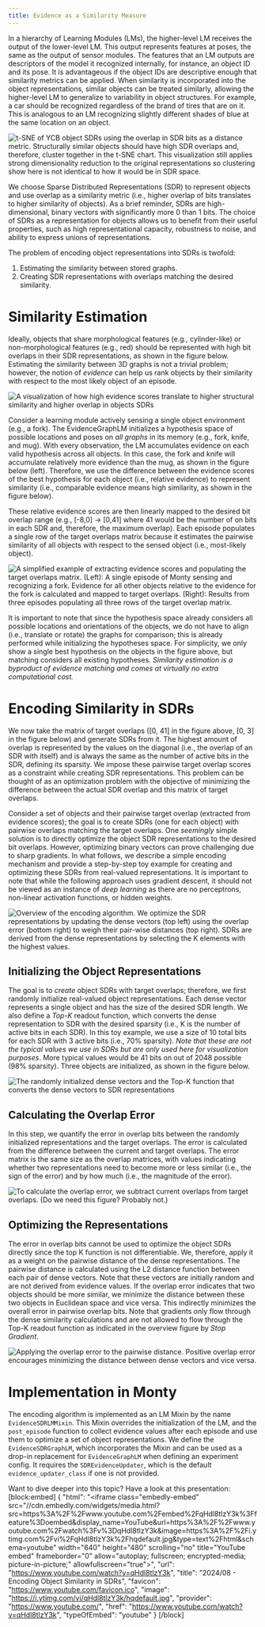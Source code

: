 ```yaml
---
title: Evidence as a Similarity Measure
---
```

In a hierarchy of Learning Modules (LMs), the higher-level LM receives the output of the lower-level LM. This output represents features at poses, the same as the output of sensor modules. The features that an LM outputs are descriptors of the model it recognized internally, for instance, an object ID and its pose. It is advantageous if the object IDs are descriptive enough that similarity metrics can be applied. When similarity is incorporated into the object representations, similar objects can be treated similarly, allowing the higher-level LM to generalize to variability in object structures. For example, a car should be recognized regardless of the brand of tires that are on it. This is analogous to an LM recognizing slightly different shades of blue at the same location on an object.

![t-SNE of YCB object SDRs using the overlap in SDR bits as a distance metric. Structurally similar objects should have high SDR overlaps and, therefore, cluster together in the t-SNE chart. This visualization still applies strong dimensionality reduction to the original representations so clustering show here is not identical to how it would be in SDR space.](../../figures/how-monty-works/tsne_after.png)


We choose Sparse Distributed Representations (SDR) to represent objects and use overlap as a similarity metric (i.e., higher overlap of bits translates to higher similarity of objects). As a brief reminder, SDRs are high-dimensional, binary vectors with significantly more 0 than 1 bits. The choice of SDRs as a representation for objects allows us to benefit from their useful properties, such as high representational capacity, robustness to noise, and ability to express unions of representations. 

The problem of encoding object representations into SDRs is twofold: 

1. Estimating the similarity between stored graphs.
2. Creating SDR representations with overlaps matching the desired similarity.

# Similarity Estimation

Ideally, objects that share morphological features (e.g., cylinder-like) or non-morphological features (e.g., red) should be represented with high bit overlaps in their SDR representations, as shown in the figure below. Estimating the similarity between 3D graphs is not a trivial problem; however, the notion of _evidence_ can help us rank objects by their similarity with respect to the most likely object of an episode.

![A visualization of how high evidence scores translate to higher structural similarity and higher overlap in objects SDRs](../../figures/how-monty-works/similarity_from_evidence.png)


Consider a learning module actively sensing a single object environment (e.g., a fork). The EvidenceGraphLM initializes a hypothesis space of possible locations and poses on _all graphs_ in its memory (e.g., fork, knife, and mug). With every observation, the LM accumulates evidence on each valid hypothesis across all objects. In this case, the fork and knife will accumulate relatively more evidence than the mug, as shown in the figure below (left). Therefore, we use the difference between the evidence scores of the best hypothesis for each object (i.e., relative evidence) to represent similarity (i.e., comparable evidence means high similarity, as shown in the figure below). 

These relative evidence scores are then linearly mapped to the desired bit overlap range (e.g., [-8,0] -> [0,41] where 41 would be the number of on bits in each SDR and, therefore, the maximum overlap). Each episode populates a single row of the target overlaps matrix because it estimates the pairwise similarity of all objects with respect to the sensed object (i.e., most-likely object).

![A simplified example of extracting evidence scores and populating the target overlaps matrix. **(Left)**: A single episode of Monty sensing and recognizing a fork. Evidence for all other objects relative to the evidence for the fork is calculated and mapped to target overlaps. **(Right)**: Results from three episodes populating all three rows of the target overlap matrix. ](../../figures/how-monty-works/evidence_scores.png)


It is important to note that since the hypothesis space already considers all possible locations and orientations of the objects, we do not have to align (i.e., translate or rotate) the graphs for comparison; this is already performed while initializing the hypotheses space. For simplicity, we only show a single best hypothesis on the objects in the figure above, but matching considers all existing hypotheses. _Similarity estimation is a byproduct of evidence matching and comes at virtually no extra computational cost._

# Encoding Similarity in SDRs

We now take the matrix of target overlaps ([0, 41] in the figure above, [0, 3] in the figure below) and generate SDRs from it. The highest amount of overlap is represented by the values on the diagonal (i.e., the overlap of an SDR with itself) and is always the same as the number of active bits in the SDR, defining its sparsity. We impose these pairwise target overlap scores as a constraint while creating SDR representations. This problem can be thought of as an optimization problem with the objective of minimizing the difference between the actual SDR overlap and this matrix of target overlaps. 

Consider a set of objects and their pairwise target overlap (extracted from evidence scores); the goal is to create SDRs (one for each object) with pairwise overlaps matching the target overlaps. One _seemingly_ simple solution is to directly optimize the object SDR representations to the desired bit overlaps. However, optimizing binary vectors can prove challenging due to sharp gradients. In what follows, we describe a simple encoding mechanism and provide a step-by-step toy example for creating and optimizing these SDRs from real-valued representations. It is important to note that while the following approach uses gradient descent, it should not be viewed as an instance of _deep learning_ as there are no perceptrons, non-linear activation functions, or hidden weights.

![Overview of the encoding algorithm. We optimize the SDR representations by updating the dense vectors (top left) using the overlap error (bottom right) to weigh their pair-wise distances (top right). SDRs are derived from the dense representations by selecting the K elements with the highest values.](../../figures/how-monty-works/full_algorithm.png)


## Initializing the Object Representations

The goal is to _create_ object SDRs with target overlaps; therefore, we first randomly initialize real-valued object representations. Each dense vector represents a single object and has the size of the desired SDR length. We also define a _Top-K_ readout function, which converts the dense representation to SDR with the desired sparsity (i.e., K is the number of active bits in each SDR). In this toy example, we use a size of 10 total bits for each SDR with 3 active bits (i.e., 70% sparsity). _Note that these are not the typical values we use in SDRs but are only used here for visualization purposes_. More typical values would be 41 bits on out of 2048 possible (98% sparsity). Three objects are initialized, as shown in the figure below.

![The randomly initialized dense vectors and the Top-K function that converts the dense vectors to SDR representations](../../figures/how-monty-works/screenshot_2024_08_07_at_11.11.18_am.png)


## Calculating the Overlap Error

In this step, we quantify the error in overlap bits between the randomly initialized representations and the target overlaps. The error is calculated from the difference between the current and target overlaps. The error matrix is the same size as the overlap matrices, with values indicating whether two representations need to become more or less similar (i.e., the sign of the error) and by how much (i.e., the magnitude of the error).

![To calculate the overlap error, we subtract current overlaps from target overlaps. (Do we need this figure? Probably not.)](../../figures/how-monty-works/overlap_error.png)


## Optimizing the Representations

The error in overlap bits cannot be used to optimize the object SDRs directly since the top K function is not differentiable. We, therefore, apply it as a weight on the pairwise distance of the dense representations. The pairwise distance is calculated using the L2 distance function between each pair of dense vectors. Note that these vectors are initially random and are not derived from evidence values. If the overlap error indicates that two objects should be more similar, we minimize the distance between these two objects in Euclidean space and vice versa. This indirectly minimizes the overall error in pairwise overlap bits. Note that gradients only flow through the dense similarity calculations and are not allowed to flow through the Top-K readout function as indicated in the overview figure by _Stop Gradient_.

![Applying the overlap error to the pairwise distance. Positive overlap error encourages minimizing the distance between dense vectors and vice versa.](../../figures/how-monty-works/gradient_component.png)


# Implementation in Monty

The encoding algorithm is implemented as an LM Mixin by the name `EvidenceSDRLMMixin`. This Mixin overrides the initialization of the LM, and the `post_episode` function to collect evidence values after each episode and use them to optimize a set of object representations. We define the `EvidenceSDRGraphLM`, which incorporates the Mixin and can be used as a drop-in replacement for `EvidenceGraphLM` when defining an experiment config. It requires the `SDREvidenceUpdater`, which is the default `evidence_updater_class` if one is not provided.

Want to dive deeper into this topic? Have a look at this presentation:
[block:embed]
{
  "html": "<iframe class=\"embedly-embed\" src=\"//cdn.embedly.com/widgets/media.html?src=https%3A%2F%2Fwww.youtube.com%2Fembed%2FqHdl8tlzY3k%3Ffeature%3Doembed&display_name=YouTube&url=https%3A%2F%2Fwww.youtube.com%2Fwatch%3Fv%3DqHdl8tlzY3k&image=https%3A%2F%2Fi.ytimg.com%2Fvi%2FqHdl8tlzY3k%2Fhqdefault.jpg&type=text%2Fhtml&schema=youtube\" width=\"640\" height=\"480\" scrolling=\"no\" title=\"YouTube embed\" frameborder=\"0\" allow=\"autoplay; fullscreen; encrypted-media; picture-in-picture;\" allowfullscreen=\"true\"></iframe>",
  "url": "https://www.youtube.com/watch?v=qHdl8tlzY3k",
  "title": "2024/08 - Encoding Object Similarity in SDRs",
  "favicon": "https://www.youtube.com/favicon.ico",
  "image": "https://i.ytimg.com/vi/qHdl8tlzY3k/hqdefault.jpg",
  "provider": "https://www.youtube.com/",
  "href": "https://www.youtube.com/watch?v=qHdl8tlzY3k",
  "typeOfEmbed": "youtube"
}
[/block]
